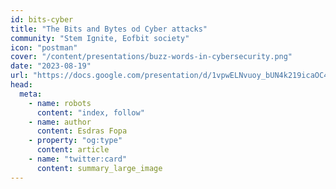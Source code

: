 ```yaml
---
id: bits-cyber
title: "The Bits and Bytes od Cyber attacks"
community: "Stem Ignite, Eofbit society"
icon: "postman"
cover: "/content/presentations/buzz-words-in-cybersecurity.png"
date: "2023-08-19"
url: "https://docs.google.com/presentation/d/1vpwELNvuoy_bUN4k219icaOC4byXANw07BdqPS3sc6s/edit?usp=sharing"
head:
  meta:
    - name: robots
      content: "index, follow"
    - name: author
      content: Esdras Fopa
    - property: "og:type"
      content: article
    - name: "twitter:card"
      content: summary_large_image
---
```

